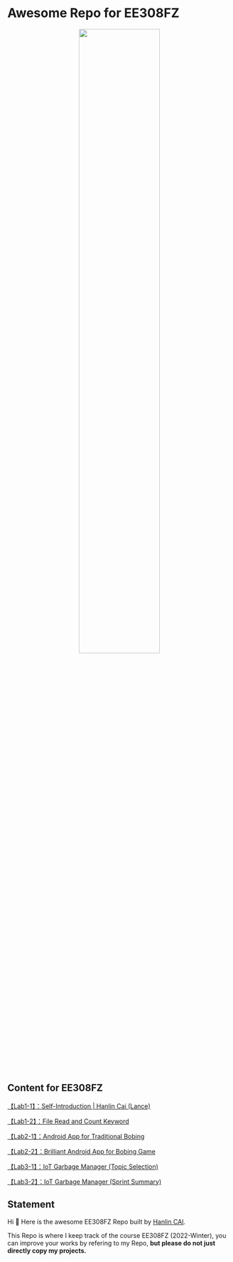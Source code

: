 # Awesome Repo for EE308FZ

<center>
  <img src = "https://s2.loli.net/2022/10/22/aLYq8JtblNXdKxT.jpg"
       width = 60%>
</center>


## Content for EE308FZ

[【Lab1-1】：Self-Introduction | Hanlin Cai (Lance)](https://bbs.csdn.net/topics/608793829?spm=1001.2014.3001.6377)

[【Lab1-2】：File Read and Count Keyword](https://bbs.csdn.net/topics/608793649?spm=1001.2014.3001.6377)

[【Lab2-1】：Android App for Traditional Bobing](https://bbs.csdn.net/topics/608991188?spm=1001.2014.3001.6377)

[【Lab2-2】：Brilliant Android App for Bobing Game](https://bbs.csdn.net/topics/609128455?spm=1001.2014.3001.6377)

[【Lab3-1】：IoT Garbage Manager (Topic Selection)](https://bbs.csdn.net/topics/610134594)

[【Lab3-2】：IoT Garbage Manager (Sprint Summary)](https://bbs.csdn.net/topics/611178114)


## Statement

Hi 👋  Here is the awesome EE308FZ Repo built by [Hanlin CAI](https://caihanlin.com/).

This Repo is where I keep track of the course EE308FZ (2022-Winter), you can improve your works by refering to my Repo, **but please do not just directly copy my projects.**
